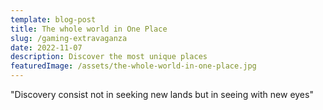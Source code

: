 ```yaml
---
template: blog-post
title: The whole world in One Place
slug: /gaming-extravaganza
date: 2022-11-07
description: Discover the most unique places
featuredImage: /assets/the-whole-world-in-one-place.jpg
---
```


"Discovery consist not in seeking new lands but in seeing with new eyes"
